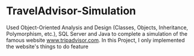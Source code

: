 # TravelAdvisor-Simulation
Used Object-Oriented Analysis and Design (Classes, Objects, Inheritance, Polymorphism, etc.), SQL Server and Java to complete a simulation of the famous website www.tripadvisor.com. In this Project, I only implemented the website's things to do feature
